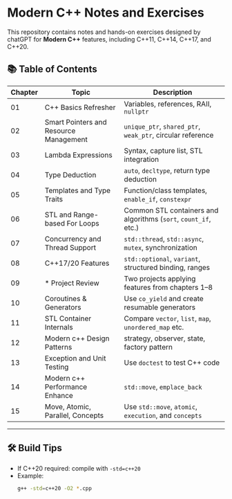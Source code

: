 # Modern C++ Notes and Exercises

This repository contains notes and hands-on exercises designed by chatGPT for **Modern C++** features, including C++11, C++14, C++17, and C++20.

## 📚 Table of Contents

| Chapter | Topic                                  | Description |
|---------|----------------------------------------|-------------|
| 01      | C++ Basics Refresher                   | Variables, references, RAII, `nullptr` |
| 02      | Smart Pointers and Resource Management | `unique_ptr`, `shared_ptr`, `weak_ptr`, circular reference |
| 03      | Lambda Expressions                     | Syntax, capture list, STL integration |
| 04      | Type Deduction                         | `auto`, `decltype`, return type deduction |
| 05      | Templates and Type Traits              | Function/class templates, `enable_if`, `constexpr` |
| 06      | STL and Range-based For Loops          | Common STL containers and algorithms (`sort`, `count_if`, etc.) |
| 07      | Concurrency and Thread Support         | `std::thread`, `std::async`, `mutex`, synchronization |
| 08      | C++17/20 Features                      | `std::optional`, `variant`, structured binding, ranges |
| 09      | * Project Review                       | Two projects applying features from chapters 1–8          |
| 10      | Coroutines & Generators                | Use `co_yield` and create resumable generators            |
| 11      | STL Container Internals                | Compare `vector`, `list`, `map`, `unordered_map` etc.     |
| 12      | Modern c++ Design Patterns             | strategy, observer, state, factory pattern                |
| 13      | Exception and Unit Testing             | Use `doctest` to test C++ code                            |
| 14      | Modern c++ Performance Enhance         | `std::move`, `emplace_back`                               |
| 15      | Move, Atomic, Parallel, Concepts       | Use `std::move`, `atomic`, `execution`, and `concepts`    |

---

## 🛠 Build Tips

- If C++20 required: compile with `-std=c++20`
- Example:
  ```bash
  g++ -std=c++20 -O2 *.cpp  

